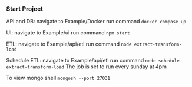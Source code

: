 ### Start Project

API and DB: navigate to Example/Docker
run command `docker compose up`

UI: navigate to Example/ui
run command `npm start`

ETL: navigate to Example/api/etl
run command `node extract-transform-load`

Schedule ETL: navigate to Example/api/etl
run command `node schedule-extract-transform-load`
The job is set to run every sunday at 4pm

To view mongo shell `mongosh --port 27031`

